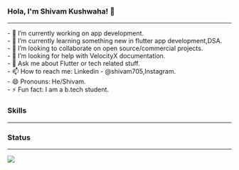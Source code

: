 ### Hola, I'm Shivam Kushwaha! 👋

<hr>
- 🔭 I’m currently working on app development.<br>
- 🌱 I’m currently learning something new in flutter app development,DSA.<br>
- 👯 I’m looking to collaborate on open source/commercial projects.<br>
- 🤔 I’m looking for help with VelocityX documentation.<br>
- 💬 Ask me about Flutter or tech related stuff.<br>
- 📫 How to reach me: Linkedin - @shivam705,Instagram.<br>
- 😄 Pronouns: He/Shivam.<br>
- ⚡ Fun fact: I am a b.tech student.<br>

### Skills
<hr>


### Status
<hr>
<img src="https://github-readme-stats.vercel.app/api?username=shivam705&&show_icons=true&title_color=ffffff&icon_color=bb2acf&text_color=daf7dc&bg_color=151515">
